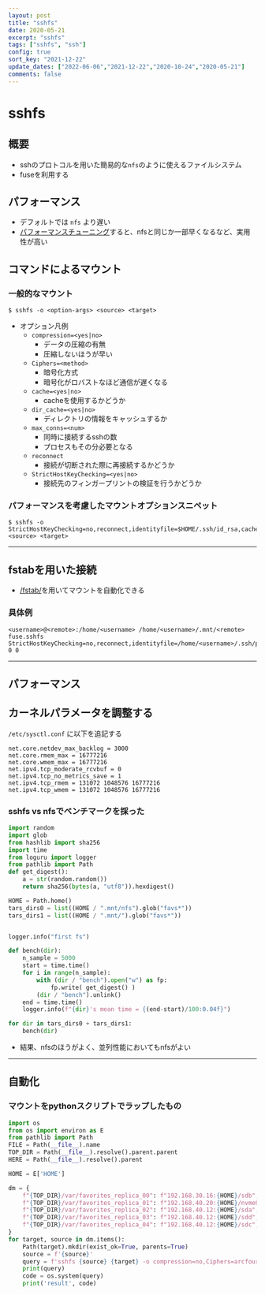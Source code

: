 ```yaml
---
layout: post
title: "sshfs"
date: 2020-05-21
excerpt: "sshfs"
tags: ["sshfs", "ssh"]
config: true
sort_key: "2021-12-22"
update_dates: ["2022-06-06","2021-12-22","2020-10-24","2020-05-21"]
comments: false
---
```


# sshfs

## 概要
 - sshのプロトコルを用いた簡易的な`nfs`のように使えるファイルシステム
 - fuseを利用する

## パフォーマンス
 - デフォルトでは `nfs` より遅い  
 - [パフォーマンスチューニング](https://www.admin-magazine.com/HPC/Articles/Sharing-Data-with-SSHFS)すると、nfsと同じか一部早くなるなど、実用性が高い

## コマンドによるマウント

### 一般的なマウント

```console
$ sshfs -o <option-args> <source> <target>
```
 - オプション凡例
   - `compression=<yes|no>`
     - データの圧縮の有無
     - 圧縮しないほうが早い
   - `Ciphers=<method>`
     - 暗号化方式
     - 暗号化がロバストなほど通信が遅くなる
   - `cache=<yes|no>`
     - cacheを使用するかどうか
   - `dir_cache=<yes|no>`
     - ディレクトリの情報をキャッシュするか
   - `max_conns=<num>`
     - 同時に接続するsshの数
     - プロセスもその分必要となる
   - `reconnect`
     - 接続が切断された際に再接続するかどうか
   - `StrictHostKeyChecking=<yes|no>`
     - 接続先のフィンガープリントの検証を行うかどうか

### パフォーマンスを考慮したマウントオプションスニペット

```console
$ sshfs -o StrictHostKeyChecking=no,reconnect,identityfile=$HOME/.ssh/id_rsa,cache=yes,max_conns=64,dir_cache=yes <source> <target>
```

---

## fstabを用いた接続
 - [/fstab/](/fstab/)を用いてマウントを自動化できる
 
### 具体例
```config
<username>@<remote>:/home/<username> /home/<username>/.mnt/<remote> fuse.sshfs StrictHostKeyChecking=no,reconnect,identityfile=/home/<username>/.ssh/privatekey 0 0
```

---

## パフォーマンス
## カーネルパラメータを調整する

`/etc/sysctl.conf` に以下を追記する

```config
net.core.netdev_max_backlog = 3000
net.core.rmem_max = 16777216
net.core.wmem_max = 16777216
net.ipv4.tcp_moderate_rcvbuf = 0
net.ipv4.tcp_no_metrics_save = 1
net.ipv4.tcp_rmem = 131072 1048576 16777216
net.ipv4.tcp_wmem = 131072 1048576 16777216
```

### sshfs vs nfsでベンチマークを採った

```python
import random
import glob
from hashlib import sha256
import time
from loguru import logger
from pathlib import Path
def get_digest():
    a = str(random.random())
    return sha256(bytes(a, "utf8")).hexdigest()

HOME = Path.home()
tars_dirs0 = list((HOME / ".mnt/nfs").glob("favs*"))
tars_dirs1 = list((HOME / ".mnt/").glob("favs*"))


logger.info("first fs")

def bench(dir):
    n_sample = 5000
    start = time.time()
    for i in range(n_sample):
        with (dir / "bench").open("w") as fp:
            fp.write( get_digest() )
        (dir / "bench").unlink()
    end = time.time()
    logger.info(f"{dir}'s mean time = {(end-start)/100:0.04f}")

for dir in tars_dirs0 + tars_dirs1:
    bench(dir)
```

 - 結果、nfsのほうがよく、並列性能においてもnfsがよい

---

## 自動化
### マウントをpythonスクリプトでラップしたもの

```python
import os
from os import environ as E
from pathlib import Path
FILE = Path(__file__).name
TOP_DIR = Path(__file__).resolve().parent.parent
HERE = Path(__file__).resolve().parent

HOME = E['HOME']

dm = {
    f"{TOP_DIR}/var/favorites_replica_00": f"192.168.30.16:{HOME}/sdb",
    f"{TOP_DIR}/var/favorites_replica_01": f"192.168.40.20:{HOME}/nvme0n1",
    f"{TOP_DIR}/var/favorites_replica_02": f"192.168.40.12:{HOME}/sda",
    f"{TOP_DIR}/var/favorites_replica_03": f"192.168.40.12:{HOME}/sdd",
    f"{TOP_DIR}/var/favorites_replica_04": f"192.168.40.12:{HOME}/sdc",
}
for target, source in dm.items():
    Path(target).mkdir(exist_ok=True, parents=True) 
    source = f'{source}'
    query = f'sshfs {source} {target} -o compression=no,Ciphers=arcfour,large_read,cache=yes,kernel_cache,nonempty,reconnect'
    print(query)
    code = os.system(query)
    print('result', code)
```



